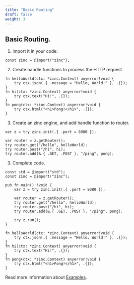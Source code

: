 ```yaml
---
title: "Basic Routing"
draft: false
weight: 3
---
```


## Basic Routing.

1. Import it in your code:
```zig
const zinc = @import("zinc");
```

2. Create handle functions to process the HTTP request
```zig
fn helloWorld(ctx: *zinc.Context) anyerror!void {
    try ctx.json(.{ .message = "Hello, World!" }, .{});
}
fn hi(ctx: *zinc.Context) anyerror!void {
    try ctx.text("Hi!", .{});
}
fn pong(ctx: *zinc.Context) anyerror!void {
    try ctx.html("<h1>Pong!</h1>", .{});
}
```

3. Create an zinc engine, and add handle function to router.
```zig
var z = try zinc.init(.{ .port = 8080 });

var router = z.getRouter();
try router.get("/hello", helloWorld);
try router.post("/hi", hi);
try router.add(&.{ .GET, .POST }, "/ping", pong);

```

3. Complete code.
```zig
const std = @import("std");
const zinc = @import("zinc");

pub fn main() !void {
    var z = try zinc.init(.{ .port = 8080 });

    var router = z.getRouter();
    try router.get("/hello", helloWorld);
    try router.post("/hi", hi);
    try router.add(&.{ .GET, .POST }, "/ping", pong);

    try z.run();
}

fn helloWorld(ctx: *zinc.Context) anyerror!void {
    try ctx.json(.{ .message = "Hello, World!" }, .{});
}
fn hi(ctx: *zinc.Context) anyerror!void {
    try ctx.text("Hi!", .{});
}
fn pong(ctx: *zinc.Context) anyerror!void {
    try ctx.html("<h1>Pong!</h1>", .{});
}
```

Read more information about [Examples](https://github.com/zon-dev/zinc-examples).

